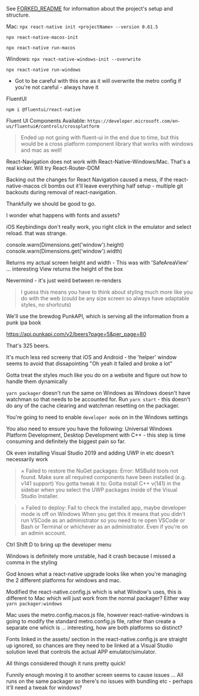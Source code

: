 See [FORKED_README]('./FORKED_README.md') for information about the project's setup and structure.

Mac:
`npx react-native init <projectName> --version 0.61.5`

`npx react-native-macos-init`

`npx react-native run-macos`

Windows:
`npx react-native-windows-init --overwrite`

`npx react-native run-windows`

- Got to be careful with this one as it will overwrite the metro config if you're not careful - always have it

FluentUI

`npm i @fluentui/react-native`

Fluent UI Components Available: `https://developer.microsoft.com/en-us/fluentui#/controls/crossplatform`

> Ended up not going with fluent-ui in the end due to time, but this would be a cross platform component library that works with windows and mac as well!

React-Navigation does not work with React-Native-Windows/Mac. That's a real kicker. Will try React-Router-DOM

Backing out the changes for React Navigation caused a mess, if the react-native-macos cli bombs out it'll leave everything half setup - multiple git backouts during removal of react-navigation.

Thankfully we should be good to go.

I wonder what happens with fonts and assets?

iOS Keybindings don't really work, you right click in the emulator and select reload. that was strange.

console.warn(Dimensions.get('window').height)
console.warn(Dimensions.get('window').width)

Returns my actual screen height and width - This was with 'SafeAreaView' ... interesting View returns the height of the box

Nevermind - it's just weird between re-renders

> I guess this means you have to think about styling much more like you do with the web (could be any size screen so always have adaptable styles, no shortcuts)

We'll use the brewdog PunkAPI, which is serving all the information from a punk ipa book

https://api.punkapi.com/v2/beers?page=5&per_page=80

That's 325 beers.

It's much less red screeny that iOS and Android - the 'helper' window seems to avoid that dissapointing "Oh yeah it failed and broke a lot"

Gotta treat the styles much like you do on a website and figure out how to handle them dynamically

`yarn packager` doesn't run the same on Windows as Windows doesn't have watchman so that needs to be accounted for. Run `yarn start` - this doesn't do any of the cache clearing and watchman resetting on the packager.

You're going to need to enable `developer mode` on in the Windows settings

You also need to ensure you have the following: Universal Windows Platform Development, Desktop Development with C++ - this step is time consuming and definitely the biggest pain so far.

Ok even installing Visual Studio 2019 and adding UWP in etc doesn't necessarily work

> × Failed to restore the NuGet packages: Error: MSBuild tools not found. Make sure all required components
> have been installed (e.g. v141 support)
> You gotta tweak it to: Gotta install C++ v(141) in the sidebar when you select the UWP packages inside of the Visual Studio Installer.

> × Failed to deploy: Fail to check the installed app, maybe developer mode is off on Windows
> When you get this it means that you didn't run VSCode as an administrator so you need to re open VSCode or Bash or Terminal or whichever as an administrator. Even if you're on an admin account.

Ctrl Shift D to bring up the developer menu

Windows is definitely more unstable, had it crash because I missed a comma in the styling

God knows what a react-native upgrade looks like when you're managing the 2 different platforms for windows and mac.

Modified the react-native.config.js which is what Window's uses, this is different to Mac which will just work from the normal packager? Either way `yarn packager:windows`

Mac uses the metro.config.macos.js file, however react-native-windows is going to modify the standard metro.config.js file, rather than create a separate one which is ... interesting, how are both platforms so distinct?

Fonts linked in the assets/ section in the react-native.config.js are straight up ignored, so chances are they need to be linked at a Visual Studio solution level that controls the actual APP emulator/simulator.

All things considered though it runs pretty quick!

Funnily enough moving it to another screen seems to cause issues ...
All runs on the same packager so there's no issues with bundling etc - perhaps it'll need a tweak for windows?
